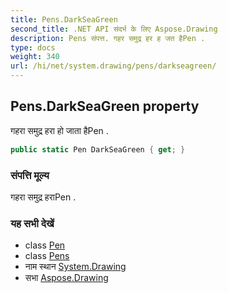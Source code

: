 ```yaml
---
title: Pens.DarkSeaGreen
second_title: .NET API संदर्भ के लिए Aspose.Drawing
description: Pens संपत्त. गहर समुद्र हर ह जत हैPen .
type: docs
weight: 340
url: /hi/net/system.drawing/pens/darkseagreen/
---
```

## Pens.DarkSeaGreen property

गहरा समुद्र हरा हो जाता हैPen .

```csharp
public static Pen DarkSeaGreen { get; }
```

### संपत्ति मूल्य

गहरा समुद्र हराPen .

### यह सभी देखें

* class [Pen](../../pen/)
* class [Pens](../)
* नाम स्थान [System.Drawing](../../pens/)
* सभा [Aspose.Drawing](../../../)



